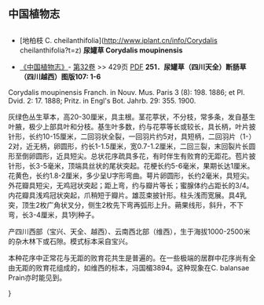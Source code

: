 
## 中国植物志
## 
* [地柏枝  C.  cheilanthifolia](http://www.iplant.cn/info/Corydalis cheilanthifolia?t=z)
**尿罐草 Corydalis moupinensis**

* [《中国植物志》](http://www.iplant.cn/frps)- [第32卷](http://www.iplant.cn/frps/vol/32) >> 429页 [PDF](http://www.iplant.cn/frps/pdf/32/429.pdf)
**251．尿罐草（四川天全）断肠草（四川越西）图版107: 1-6**

Corydalis moupinensis Franch. in Nouv. Mus. Paris 3 (8): 198. 1886; et Pl. Dvid. 2: 17. 1888; Pritz. in Engl's Bot. Jahrb. 29: 355. 1900.

灰绿色丛生草本，高20-30厘米，具主根。茎花葶状，不分枝，常多条，发自基生叶腋，极少上部具叶和分枝。基生叶多数，约与花葶等长或较长，具长柄，叶片披针形，长约10-15厘米，二回羽状全裂，一回羽片约5对，具短柄，二回羽片（1-）2对，近无柄，卵圆形，约长1-1.5厘米，宽0.7-1.2厘米，二回三裂，末回裂片长圆形至倒卵圆形，近具短尖。总状花序疏具多花，有时伴生有败育的无距花。苞片披针形，长3-5毫米，顶端具丝状的尾状突起。花梗长约5-6毫米，果期长达1厘米。花黄色，长约1.8-2厘米，多少呈U字形弯曲。萼片卵圆形，长约2毫米，具短尖。外花瓣具短尖，无鸡冠状突起；距上弯，约与瓣片等长；蜜腺体约占距长的3/4。内花瓣具浅鸡冠状突起，爪稍短于瓣片。雄蕊束披针形。柱头浅而宽展。具4乳突，顶生2枚广角状叉分，侧生2枚先下弯再弧形上升。蒴果线形，斜升，不下弯，长3-4厘米，具1列种子。

产四川西部（宝兴、天全、越西）、云南西北部（维西），生于海拔1000-2500米的杂木林下或石隙。模式标本采自宝兴。

本种花序中正常花与无距的败育花共生是普遍的。在一些极端的居群中花序尚有全由无距的败育花组成的，如维西的标本，冯国楣3894。这种现象在C. balansae Prain亦时能见到。

}